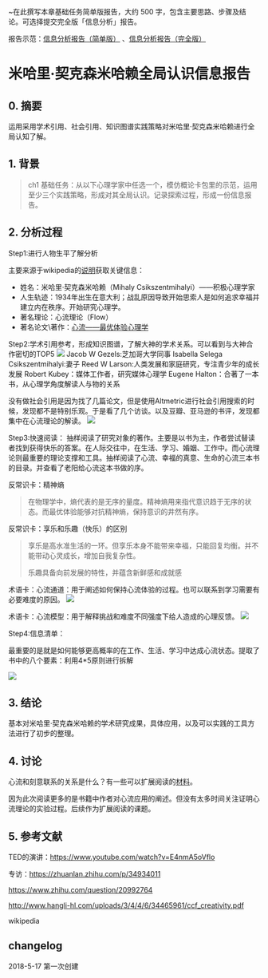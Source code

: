 ~在此撰写本章基础任务简单版报告，大约 500 字，包含主要思路、步骤及结论。可选择提交完全版「信息分析」报告。

报告示范：[信息分析报告（简单版）](https://github.com/AIHackers/IA001/blob/master/TmpAnalysisReportSimple.md) 、[信息分析报告（完全版）](https://github.com/AIHackers/IA001/blob/master/TmpAnalysisReportFull.md) 

# 米哈里·契克森米哈赖全局认识信息报告

## 0. 摘要

运用采用学术引用、社会引用、知识图谱实践策略对米哈里·契克森米哈赖进行全局认知了解。

## 1. 背景

> ch1 基础任务：从以下心理学家中任选一个，模仿概论卡包里的示范，运用至少三个实践策略，形成对其全局认识。记录探索过程，形成一份信息报告。

## 2. 分析过程

Step1:进行人物生平了解分析

主要来源于wikipedia的[说明](https://en.wikipedia.org/wiki/Mihaly_Csikszentmihalyi "11")获取关键信息：

- 姓名：米哈里·契克森米哈赖（Mihaly Csikszentmihalyi）——积极心理学家
- 人生轨迹：1934年出生在意大利；战乱原因导致开始思索人是如何追求幸福并建立内在秩序。开始研究心理学。
- 著名理论：心流理论（Flow）
- 著名论文\著作：[心流——最优体验心理学](https://book.douban.com/subject/27186106/)


Step2:学术引用参考，形成知识图谱，了解大神的学术关系。可以看到与大神合作密切的TOP5
![](https://i.imgur.com/ZZKIcFF.png)
Jacob W Gezels:芝加哥大学同事
Isabella Selega Csikszentmihalyi:妻子
Reed W Larson:人类发展和家庭研究，专注青少年的成长发展
Robert Kubey：媒体工作者，研究媒体心理学
Eugene Halton：合著了一本书，从心理学角度解读人与物的关系

没有做社会引用是因为找了几篇论文，但是使用Altmetric进行社会引用搜索的时候，发现都不是特别乐观。于是看了几个访谈。以及豆瓣、亚马逊的书评，发现都集中在心流理论的解读。
![](https://i.imgur.com/ohIxBIU.png)

Step3:快速阅读：
抽样阅读了研究对象的著作。主要是以书为主，作者尝试替读者找到获得快乐的答案。在人际交往中，在生活、学习、婚姻、工作中。而心流理论则最重要的理论支撑和工具。抽样阅读了心流、幸福的真意、生命的心流三本书的目录。并查看了老阳给心流这本书做的序。

反常识卡：精神熵
>在物理学中，熵代表的是无序的量度。精神熵用来指代意识趋于无序的状态。而最优体验能够对抗精神熵，保持意识的井然有序。

反常识卡：享乐和乐趣（快乐）的区别

> 享乐是高水准生活的一环。但享乐本身不能带来幸福，只能回复均衡。并不能带动心灵成长，增加自我复杂性。
> 
> 乐趣具备向前发展的特性，并蕴含新鲜感和成就感
> 
术语卡：心流通道：用于阐述如何保持心流体验的过程。也可以联系到学习需要有必要难度的原因。
![](https://i.imgur.com/Xxi7Gys.jpg)


术语卡：心流模型：用于解释挑战和难度不同强度下给人造成的心理反馈。
![](https://i.imgur.com/8IPeUQh.jpg)

Step4:信息清单：

最重要的是就是如何能够更高概率的在工作、生活、学习中达成心流状态。提取了书中的八个要素：利用4*5原则进行拆解

![](https://i.imgur.com/SLXPjqQ.png)



## 3. 结论
基本对米哈里·契克森米哈赖的学术研究成果，具体应用，以及可以实践的工具方法进行了初步的整理。

## 4. 讨论

心流和刻意联系的关系是什么？有一些可以扩展阅读的[材料](https://zhuanlan.zhihu.com/p/31528403 "心流与刻意练习")。

因为此次阅读更多的是书籍中作者对心流应用的阐述。但没有太多时间关注证明心流理论的实验过程。后续作为扩展阅读的课题。

## 5. 参考文献

TED的演讲：https://www.youtube.com/watch?v=E4nmA5oVflo

专访：https://zhuanlan.zhihu.com/p/34934011

https://www.zhihu.com/question/20992764

http://www.hangli-hl.com/uploads/3/4/4/6/34465961/ccf_creativity.pdf

wikipedia

## changelog

2018-5-17 第一次创建